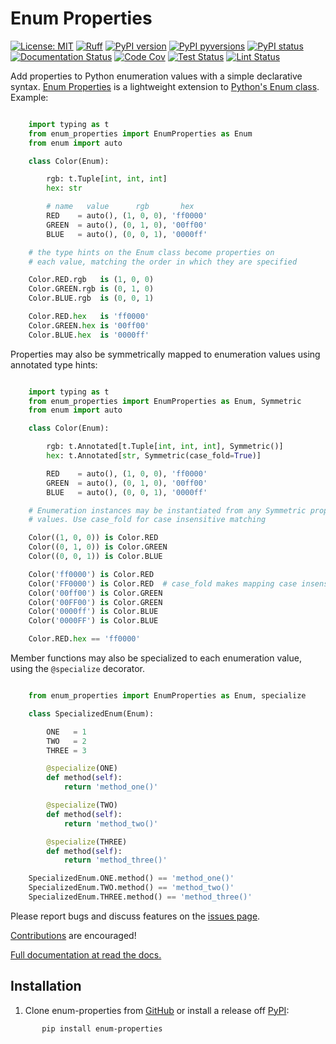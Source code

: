 # Enum Properties

[![License: MIT](https://img.shields.io/badge/License-MIT-blue.svg)](https://opensource.org/licenses/MIT)
[![Ruff](https://img.shields.io/endpoint?url=https://raw.githubusercontent.com/astral-sh/ruff/main/assets/badge/v2.json)](https://github.com/astral-sh/ruff)
[![PyPI version](https://badge.fury.io/py/enum-properties.svg)](https://pypi.python.org/pypi/enum-properties/)
[![PyPI pyversions](https://img.shields.io/pypi/pyversions/enum-properties.svg)](https://pypi.python.org/pypi/enum-properties/)
[![PyPI status](https://img.shields.io/pypi/status/enum-properties.svg)](https://pypi.python.org/pypi/enum-properties)
[![Documentation Status](https://readthedocs.org/projects/enum-properties/badge/?version=latest)](http://enum-properties.readthedocs.io/?badge=latest/)
[![Code Cov](https://codecov.io/gh/bckohan/enum-properties/branch/main/graph/badge.svg?token=0IZOKN2DYL)](https://codecov.io/gh/bckohan/enum-properties)
[![Test Status](https://github.com/bckohan/enum-properties/workflows/test/badge.svg)](https://github.com/bckohan/enum-properties/actions/workflows/test.yml)
[![Lint Status](https://github.com/bckohan/enum-properties/workflows/lint/badge.svg)](https://github.com/bckohan/enum-properties/actions/workflows/lint.yml)

Add properties to Python enumeration values with a simple declarative syntax. [Enum Properties](https://enum-properties.readthedocs.io/en/latest) is a lightweight extension to [Python's Enum class](https://docs.python.org/3/library/enum.html). Example:

```python

    import typing as t
    from enum_properties import EnumProperties as Enum
    from enum import auto

    class Color(Enum):

        rgb: t.Tuple[int, int, int]
        hex: str

        # name   value      rgb       hex
        RED    = auto(), (1, 0, 0), 'ff0000'
        GREEN  = auto(), (0, 1, 0), '00ff00'
        BLUE   = auto(), (0, 0, 1), '0000ff'

    # the type hints on the Enum class become properties on
    # each value, matching the order in which they are specified

    Color.RED.rgb   is (1, 0, 0)
    Color.GREEN.rgb is (0, 1, 0)
    Color.BLUE.rgb  is (0, 0, 1)

    Color.RED.hex   is 'ff0000'
    Color.GREEN.hex is '00ff00'
    Color.BLUE.hex  is '0000ff'

```

Properties may also be symmetrically mapped to enumeration values using annotated type hints:

```python

    import typing as t
    from enum_properties import EnumProperties as Enum, Symmetric
    from enum import auto

    class Color(Enum):

        rgb: t.Annotated[t.Tuple[int, int, int], Symmetric()]
        hex: t.Annotated[str, Symmetric(case_fold=True)]

        RED    = auto(), (1, 0, 0), 'ff0000'
        GREEN  = auto(), (0, 1, 0), '00ff00'
        BLUE   = auto(), (0, 0, 1), '0000ff'

    # Enumeration instances may be instantiated from any Symmetric property
    # values. Use case_fold for case insensitive matching

    Color((1, 0, 0)) is Color.RED
    Color((0, 1, 0)) is Color.GREEN
    Color((0, 0, 1)) is Color.BLUE

    Color('ff0000') is Color.RED
    Color('FF0000') is Color.RED  # case_fold makes mapping case insensitive
    Color('00ff00') is Color.GREEN
    Color('00FF00') is Color.GREEN
    Color('0000ff') is Color.BLUE
    Color('0000FF') is Color.BLUE

    Color.RED.hex == 'ff0000'

```

Member functions may also be specialized to each enumeration value, using the ``@specialize`` decorator.

```python

    from enum_properties import EnumProperties as Enum, specialize

    class SpecializedEnum(Enum):

        ONE   = 1
        TWO   = 2
        THREE = 3

        @specialize(ONE)
        def method(self):
            return 'method_one()'

        @specialize(TWO)
        def method(self):
            return 'method_two()'

        @specialize(THREE)
        def method(self):
            return 'method_three()'

    SpecializedEnum.ONE.method() == 'method_one()'
    SpecializedEnum.TWO.method() == 'method_two()'
    SpecializedEnum.THREE.method() == 'method_three()'

```

Please report bugs and discuss features on the [issues page](https://github.com/bckohan/enum-properties/issues).

[Contributions](https://github.com/bckohan/enum-properties/blob/main/CONTRIBUTING.rst) are encouraged!

[Full documentation at read the docs.](https://enum-properties.readthedocs.io/en/latest)

## Installation

1. Clone enum-properties from [GitHub](https://github.com/bckohan/enum-properties) or install a release off [PyPI](https://pypi.org/project/enum-properties/):

```bash
       pip install enum-properties
```
